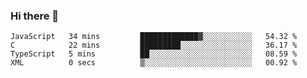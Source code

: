 ### Hi there 👋

<!--START_SECTION:waka-->

```text
JavaScript   34 mins         █████████████▓░░░░░░░░░░░   54.32 %
C            22 mins         █████████░░░░░░░░░░░░░░░░   36.17 %
TypeScript   5 mins          ██░░░░░░░░░░░░░░░░░░░░░░░   08.59 %
XML          0 secs          ▒░░░░░░░░░░░░░░░░░░░░░░░░   00.92 %
```

<!--END_SECTION:waka-->
<!--
**Boombag0607/Boombag0607** is a ✨ _special_ ✨ repository because its `README.md` (this file) appears on your GitHub profile.

Here are some ideas to get you started:

- 🔭 I’m currently working on ...
- 🌱 I’m currently learning ...
- 👯 I’m looking to collaborate on ...
- 🤔 I’m looking for help with ...
- 💬 Ask me about ...
- 📫 How to reach me: ...
- 😄 Pronouns: ...
- ⚡ Fun fact: ...
-->

